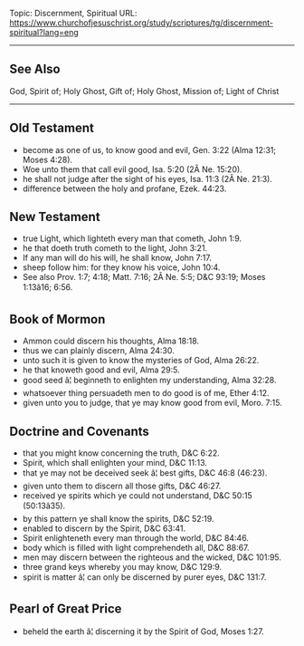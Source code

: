 Topic: Discernment, Spiritual
URL: https://www.churchofjesuschrist.org/study/scriptures/tg/discernment-spiritual?lang=eng

---

## See Also

God, Spirit of; Holy Ghost, Gift of; Holy Ghost, Mission of; Light of Christ

---

## Old Testament

- become as one of us, to know good and evil, Gen. 3:22 (Alma 12:31; Moses 4:28).
- Woe unto them that call evil good, Isa. 5:20 (2Â Ne. 15:20).
- he shall not judge after the sight of his eyes, Isa. 11:3 (2Â Ne. 21:3).
- difference between the holy and profane, Ezek. 44:23.

## New Testament

- true Light, which lighteth every man that cometh, John 1:9.
- he that doeth truth cometh to the light, John 3:21.
- If any man will do his will, he shall know, John 7:17.
- sheep follow him: for they know his voice, John 10:4.
- See also Prov. 1:7; 4:18; Matt. 7:16; 2Â Ne. 5:5; D&C 93:19; Moses 1:13â16; 6:56.

## Book of Mormon

- Ammon could discern his thoughts, Alma 18:18.
- thus we can plainly discern, Alma 24:30.
- unto such it is given to know the mysteries of God, Alma 26:22.
- he that knoweth good and evil, Alma 29:5.
- good seed â¦ beginneth to enlighten my understanding, Alma 32:28.
- whatsoever thing persuadeth men to do good is of me, Ether 4:12.
- given unto you to judge, that ye may know good from evil, Moro. 7:15.

## Doctrine and Covenants

- that you might know concerning the truth, D&C 6:22.
- Spirit, which shall enlighten your mind, D&C 11:13.
- that ye may not be deceived seek â¦ best gifts, D&C 46:8 (46:23).
- given unto them to discern all those gifts, D&C 46:27.
- received ye spirits which ye could not understand, D&C 50:15 (50:13â35).
- by this pattern ye shall know the spirits, D&C 52:19.
- enabled to discern by the Spirit, D&C 63:41.
- Spirit enlighteneth every man through the world, D&C 84:46.
- body which is filled with light comprehendeth all, D&C 88:67.
- men may discern between the righteous and the wicked, D&C 101:95.
- three grand keys whereby you may know, D&C 129:9.
- spirit is matter â¦ can only be discerned by purer eyes, D&C 131:7.

## Pearl of Great Price

- beheld the earth â¦ discerning it by the Spirit of God, Moses 1:27.

